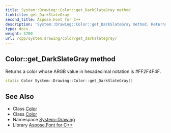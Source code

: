 ```yaml
---
title: System::Drawing::Color::get_DarkSlateGray method
linktitle: get_DarkSlateGray
second_title: Aspose.Font for C++
description: 'System::Drawing::Color::get_DarkSlateGray method. Returns a color whose ARGB value in hexadecimal notation is #FF2F4F4F in C++.'
type: docs
weight: 5700
url: /cpp/system.drawing/color/get_darkslategray/
---
```

## Color::get_DarkSlateGray method


Returns a color whose ARGB value in hexadecimal notation is #FF2F4F4F.

```cpp
static Color System::Drawing::Color::get_DarkSlateGray()
```

## See Also

* Class [Color](../)
* Class [Color](../)
* Namespace [System::Drawing](../../)
* Library [Aspose.Font for C++](../../../)
